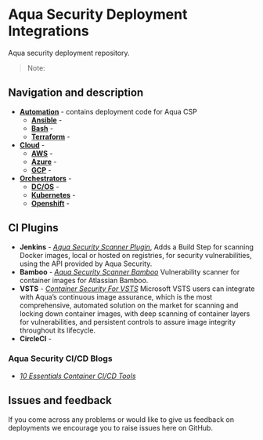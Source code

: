 # Aqua Security Deployment Integrations

Aqua security deployment repository.

> Note: 

## Navigation and description

* [**Automation**](automation/) - contains deployment code for Aqua CSP
    * [**Ansible**](automation/ansible/) - 
    * [**Bash**](automation/bash/) - 
    * [**Terraform**](automation/terraform/) - 
* [**Cloud**](cloud/) - 
    * [**AWS**](cloud/aws/) - 
    * [**Azure**](cloud/azure/) - 
    * [**GCP**](cloud/gcp/) - 
* [**Orchestrators**](orchestrators/) - 
    * [**DC/OS**](orchestrators/dcos/) - 
    * [**Kubernetes**](orchestrators/kubernetes/) -
    * [**Openshift**](orchestrators/openshift/) - 

## CI Plugins

* **Jenkins** - [*Aqua Security Scanner Plugin*](https://github.com/jenkinsci/aqua-security-scanner-plugin), Adds a Build Step for scanning Docker images, local or hosted on registries, for security vulnerabilities, using the API provided by Aqua Security.
* **Bamboo** - [*Aqua Security Scanner Bamboo*](https://marketplace.atlassian.com/apps/1216895/container-security?hosting=server&tab=overview) Vulnerability scanner for container images for Atlassian Bamboo.
* **VSTS** - [*Container Security For VSTS*](https://marketplace.visualstudio.com/items?itemName=aquasec.aquasec) Microsoft VSTS users can integrate with Aqua’s continuous image assurance, which is the most comprehensive, automated solution on the market for scanning and locking down container images, with deep scanning of container layers for vulnerabilities, and persistent controls to assure image integrity throughout its lifecycle.
* **CircleCI** - 

### Aqua Security CI/CD Blogs

* [*10 Essentials Container CI/CD Tools*](https://blog.aquasec.com/10-essential-container-ci/cd-tools) 


## Issues and feedback
If you come across any problems or would like to give us feedback on deployments we encourage you to raise issues here on GitHub.

